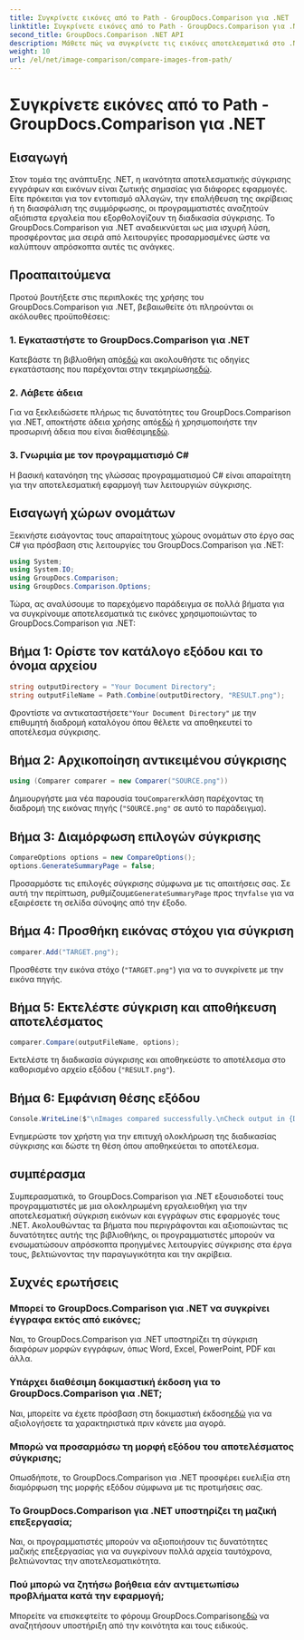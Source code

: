 ```yaml
---
title: Συγκρίνετε εικόνες από το Path - GroupDocs.Comparison για .NET
linktitle: Συγκρίνετε εικόνες από το Path - GroupDocs.Comparison για .NET
second_title: GroupDocs.Comparison .NET API
description: Μάθετε πώς να συγκρίνετε τις εικόνες αποτελεσματικά στο .NET χρησιμοποιώντας τη βιβλιοθήκη GroupDocs.Comparison. Ακολουθήστε τον οδηγό βήμα προς βήμα για απρόσκοπτη ενσωμάτωση.
weight: 10
url: /el/net/image-comparison/compare-images-from-path/
---
```


# Συγκρίνετε εικόνες από το Path - GroupDocs.Comparison για .NET

## Εισαγωγή
Στον τομέα της ανάπτυξης .NET, η ικανότητα αποτελεσματικής σύγκρισης εγγράφων και εικόνων είναι ζωτικής σημασίας για διάφορες εφαρμογές. Είτε πρόκειται για τον εντοπισμό αλλαγών, την επαλήθευση της ακρίβειας ή τη διασφάλιση της συμμόρφωσης, οι προγραμματιστές αναζητούν αξιόπιστα εργαλεία που εξορθολογίζουν τη διαδικασία σύγκρισης. Το GroupDocs.Comparison για .NET αναδεικνύεται ως μια ισχυρή λύση, προσφέροντας μια σειρά από λειτουργίες προσαρμοσμένες ώστε να καλύπτουν απρόσκοπτα αυτές τις ανάγκες.
## Προαπαιτούμενα
Προτού βουτήξετε στις περιπλοκές της χρήσης του GroupDocs.Comparison για .NET, βεβαιωθείτε ότι πληρούνται οι ακόλουθες προϋποθέσεις:
### 1. Εγκαταστήστε το GroupDocs.Comparison για .NET
 Κατεβάστε τη βιβλιοθήκη από[εδώ](https://releases.groupdocs.com/comparison/net/) και ακολουθήστε τις οδηγίες εγκατάστασης που παρέχονται στην τεκμηρίωση[εδώ](https://tutorials.groupdocs.com/comparison/net/).
### 2. Λάβετε άδεια
 Για να ξεκλειδώσετε πλήρως τις δυνατότητες του GroupDocs.Comparison για .NET, αποκτήστε άδεια χρήσης από[εδώ](https://purchase.groupdocs.com/buy) ή χρησιμοποιήστε την προσωρινή άδεια που είναι διαθέσιμη[εδώ](https://purchase.groupdocs.com/temporary-license/).
### 3. Γνωριμία με τον προγραμματισμό C#
Η βασική κατανόηση της γλώσσας προγραμματισμού C# είναι απαραίτητη για την αποτελεσματική εφαρμογή των λειτουργιών σύγκρισης.

## Εισαγωγή χώρων ονομάτων
Ξεκινήστε εισάγοντας τους απαραίτητους χώρους ονομάτων στο έργο σας C# για πρόσβαση στις λειτουργίες του GroupDocs.Comparison για .NET:
```csharp
using System;
using System.IO;
using GroupDocs.Comparison;
using GroupDocs.Comparison.Options;
```

Τώρα, ας αναλύσουμε το παρεχόμενο παράδειγμα σε πολλά βήματα για να συγκρίνουμε αποτελεσματικά τις εικόνες χρησιμοποιώντας το GroupDocs.Comparison για .NET:
## Βήμα 1: Ορίστε τον κατάλογο εξόδου και το όνομα αρχείου
```csharp
string outputDirectory = "Your Document Directory";
string outputFileName = Path.Combine(outputDirectory, "RESULT.png");
```
 Φροντίστε να αντικαταστήσετε`"Your Document Directory"` με την επιθυμητή διαδρομή καταλόγου όπου θέλετε να αποθηκευτεί το αποτέλεσμα σύγκρισης.
## Βήμα 2: Αρχικοποίηση αντικειμένου σύγκρισης
```csharp
using (Comparer comparer = new Comparer("SOURCE.png"))
```
 Δημιουργήστε μια νέα παρουσία του`Comparer`κλάση παρέχοντας τη διαδρομή της εικόνας πηγής (`"SOURCE.png"` σε αυτό το παράδειγμα).
## Βήμα 3: Διαμόρφωση επιλογών σύγκρισης
```csharp
CompareOptions options = new CompareOptions();
options.GenerateSummaryPage = false;
```
 Προσαρμόστε τις επιλογές σύγκρισης σύμφωνα με τις απαιτήσεις σας. Σε αυτή την περίπτωση, ρυθμίζουμε`GenerateSummaryPage` προς την`false` για να εξαιρέσετε τη σελίδα σύνοψης από την έξοδο.
## Βήμα 4: Προσθήκη εικόνας στόχου για σύγκριση
```csharp
comparer.Add("TARGET.png");
```
Προσθέστε την εικόνα στόχο (`"TARGET.png"`) για να το συγκρίνετε με την εικόνα πηγής.
## Βήμα 5: Εκτελέστε σύγκριση και αποθήκευση αποτελέσματος
```csharp
comparer.Compare(outputFileName, options);
```
Εκτελέστε τη διαδικασία σύγκρισης και αποθηκεύστε το αποτέλεσμα στο καθορισμένο αρχείο εξόδου (`"RESULT.png"`).
## Βήμα 6: Εμφάνιση θέσης εξόδου
```csharp
Console.WriteLine($"\nImages compared successfully.\nCheck output in {Directory.GetCurrentDirectory()}.");
```
Ενημερώστε τον χρήστη για την επιτυχή ολοκλήρωση της διαδικασίας σύγκρισης και δώστε τη θέση όπου αποθηκεύεται το αποτέλεσμα.

## συμπέρασμα
Συμπερασματικά, το GroupDocs.Comparison για .NET εξουσιοδοτεί τους προγραμματιστές με μια ολοκληρωμένη εργαλειοθήκη για την αποτελεσματική σύγκριση εικόνων και εγγράφων στις εφαρμογές τους .NET. Ακολουθώντας τα βήματα που περιγράφονται και αξιοποιώντας τις δυνατότητες αυτής της βιβλιοθήκης, οι προγραμματιστές μπορούν να ενσωματώσουν απρόσκοπτα προηγμένες λειτουργίες σύγκρισης στα έργα τους, βελτιώνοντας την παραγωγικότητα και την ακρίβεια.
## Συχνές ερωτήσεις
### Μπορεί το GroupDocs.Comparison για .NET να συγκρίνει έγγραφα εκτός από εικόνες;
Ναι, το GroupDocs.Comparison για .NET υποστηρίζει τη σύγκριση διαφόρων μορφών εγγράφων, όπως Word, Excel, PowerPoint, PDF και άλλα.
### Υπάρχει διαθέσιμη δοκιμαστική έκδοση για το GroupDocs.Comparison για .NET;
 Ναι, μπορείτε να έχετε πρόσβαση στη δοκιμαστική έκδοση[εδώ](https://releases.groupdocs.com/) για να αξιολογήσετε τα χαρακτηριστικά πριν κάνετε μια αγορά.
### Μπορώ να προσαρμόσω τη μορφή εξόδου του αποτελέσματος σύγκρισης;
Οπωσδήποτε, το GroupDocs.Comparison για .NET προσφέρει ευελιξία στη διαμόρφωση της μορφής εξόδου σύμφωνα με τις προτιμήσεις σας.
### Το GroupDocs.Comparison για .NET υποστηρίζει τη μαζική επεξεργασία;
Ναι, οι προγραμματιστές μπορούν να αξιοποιήσουν τις δυνατότητες μαζικής επεξεργασίας για να συγκρίνουν πολλά αρχεία ταυτόχρονα, βελτιώνοντας την αποτελεσματικότητα.
### Πού μπορώ να ζητήσω βοήθεια εάν αντιμετωπίσω προβλήματα κατά την εφαρμογή;
 Μπορείτε να επισκεφτείτε το φόρουμ GroupDocs.Comparison[εδώ](https://forum.groupdocs.com/c/comparison/12) να αναζητήσουν υποστήριξη από την κοινότητα και τους ειδικούς.